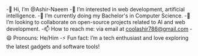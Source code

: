 -👋 Hi, I’m @Ashir-Naeem
-👀 I’m interested in web development, artificial intelligence.
-🌱 I’m currently doing my Bachelor's in Computer Science.
-💞️ I’m looking to collaborate on open-source projects related to AI and web development.
-📫 How to reach me: via email at coolashir786@gmail.com
-😄 Pronouns: He/Him
-⚡ Fun fact: I’m a tech enthusiast and love exploring the latest gadgets and software tools!

<!---
Ashir-Naeem/Ashir-Naeem is a ✨ special ✨ repository because its `README.md` (this file) appears on your GitHub profile.
You can click the Preview link to take a look at your changes.
--->
